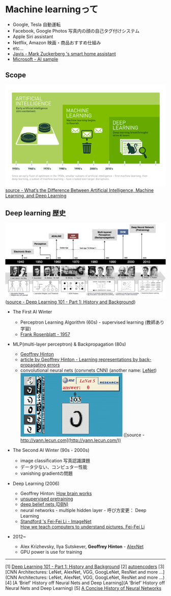 # Machine learningって

* Google, Tesla 自動運転
* Facebook, Google Photos 写真内の顔の自己タグ付けシステム
* Apple Siri assistant
* Netflix, Amazon 映画・商品おすすめ仕組み
* etc...
* [Javis - Mark Zuckerberg 's smart home assistant](https://www.facebook.com/zuck/posts/10103351073024591)
* [Microsoft - AI sample](https://www.how-old.net/)

## Scope

![scope](images/machine_learning_scope.png)
[source - What’s the Difference Between Artificial Intelligence, Machine Learning, and Deep Learning](https://blogs.nvidia.com/blog/2016/07/29/whats-difference-artificial-intelligence-machine-learning-deep-learning-ai/)

## Deep learning 歴史
![time line](images/deep_learing_timeline.jpg)
([source - Deep Learning 101 - Part 1: History and Background](https://beamandrew.github.io/deeplearning/2017/02/23/deep_learning_101_part1.html))

* The First AI Winter
    * Perceptron Learning Algorithm (60s) - supervised learning (教師あり学習)
    * [Frank Rosenblatt - 1957](https://en.wikipedia.org/wiki/Frank_Rosenblatt)

* MLP(multi-layer perceptron) & Backpropagation (80s)
    * [Geoffrey Hinton](https://en.wikipedia.org/wiki/Geoffrey_Hinton)
    * [article by Geoffrey Hinton - Learning representations by back-propagating errors](https://www.nature.com/nature/journal/v323/n6088/abs/323533a0.html)
    * convolutional neural nets (convnets CNN) (another name: [LeNet](http://yann.lecun.com/exdb/lenet/))
    ![sign recognition](images/sign_reconition_lecun.gif)
    ([source - http://yann.lecun.com](http://yann.lecun.com/))

* The Second AI Winter (90s - 2000s)
    * image classification 写真認識課題
    * データ少ない、コンピュター性能
    * vanishing gradientの問題
    
* Deep Learning (2006)
    * Geoffrey Hinton: [How brain works](https://www.youtube.com/watch?v=mlXzufEk-2E)
    * [unsupervised pretraining](https://metacademy.org/graphs/concepts/unsupervised_pre_training)
    * [deep belief nets (DBN)](https://en.wikipedia.org/wiki/Deep_belief_network)
    * neural networks - multiple hidden layer - 呼び方変更： Deep Learning
    * [Standford 's Fei-Fei Li - ImageNet](http://www.image-net.org/)  
    [How we teach computers to understand pictures. Fei-Fei Li](https://www.youtube.com/watch?v=40riCqvRoMs)

* 2012~
    * Alex Krizhevsky, Ilya Sutskever, **Geoffrey Hinton** - [AlexNet](https://papers.nips.cc/paper/4824-imagenet-classification-with-deep-convolutional-neural-networks.pdf)
    * GPU power is use for training

-----
[1] [Deep Learning 101 - Part 1: History and Background](https://beamandrew.github.io/deeplearning/2017/02/23/deep_learning_101_part1.html)
[2] [autoencoders](http://ufldl.stanford.edu/tutorial/unsupervised/Autoencoders/)
[3] [CNN Architectures: LeNet, AlexNet, VGG, GoogLeNet, ResNet and more …](CNN Architectures: LeNet, AlexNet, VGG, GoogLeNet, ResNet and more …)
[4] [A ‘Brief’ History off Neural Nets and Deep Learning](A ‘Brief’ History off Neural Nets and Deep Learning)
[5] [A Concise History of Neural Networks](https://medium.com/@Jaconda/a-concise-history-of-neural-networks-2070655d3fec#.alhfvwwl2)
